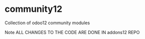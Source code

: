 # community12
Collection of odoo12 community modules

Note
ALL CHANGES TO THE CODE ARE DONE IN addons12 REPO
